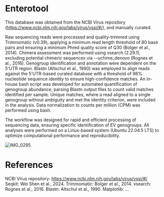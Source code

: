 # Enterotool

This database was obtained from the NCBI Virus repository (https://www.ncbi.nlm.nih.gov/labs/virus/vssi/#/), and manually curated.

Raw sequencing reads were processed and quality-trimmed using Trimmomatic (v0.39), applying a minimum read length threshold of 80 base pairs and ensuring a minimum Phred quality score of Q30 (Bolger et al., 2014). Chimera assessment was performed using vsearch (2.29.1), excluding potential chimeric sequences via --uchime_denovo (Rognes et al., 2016). Genogroup identification and annotation were dependent on the 5'UTR region. Blastn (Altschul et al., 1990) was employed to align reads against the 5'UTR-based curated database with a threshold of 98% nucleotide sequence identity to ensure high-confidence matches. An in-house bash script was developed for automated quantification of genogroup abundance, parsing Blastn output files to count valid matches identified per sample. Unique matches, where a read aligned to a single genogroup without ambiguity and met the identity criterion, were included in the analysis. Data normalization to counts per million (CPM) was performed using bash.

The workflow was designed for rapid and efficient processing of sequencing data, ensuring specific identification of EV genogroups. All analyses were performed on a Linux-based system (Ubuntu 22.04.5 LTS) to optimize computational performance and reproducibility.

![IMG_0295](https://github.com/user-attachments/assets/92f8d4fc-2a93-4768-9e8b-78b6c6fb5dbf)

# References

NCBI Virus repository: https://www.ncbi.nlm.nih.gov/labs/virus/vssi/#/
Seqkit: Wei Shen et al., 2024.
Trimmomatic: Bolger et al., 2014.
vsearch: Rognes et al., 2016.
Blastn: Altschul et al., 1990.
Matplotlib: ...
